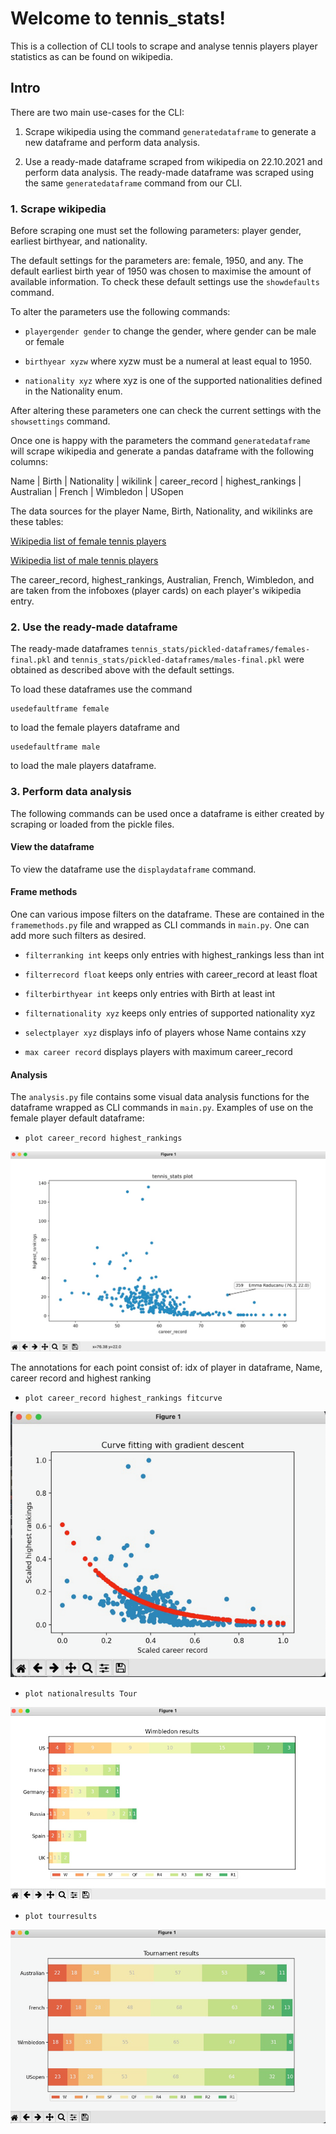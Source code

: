 # Welcome to tennis_stats!

This is a collection of CLI tools to scrape and analyse tennis players 
player statistics as can be found on wikipedia.

## Intro

There are two main use-cases for the CLI:

1. Scrape wikipedia using the command `generatedataframe` to generate a new dataframe and perform
data analysis.

2. Use a ready-made dataframe scraped from wikipedia on 22.10.2021
and perform data analysis.  The ready-made dataframe was scraped
   using the same `generatedataframe` command from our CLI.
   

### 1. Scrape wikipedia
Before scraping one must set the following parameters: 
player gender, earliest birthyear, and nationality.

The default settings for the parameters are:  female, 1950, and any.
The default earliest birth year of 1950 was chosen to maximise 
the amount of available information.
To check these default settings use the `showdefaults` command.

To alter the parameters use the following commands:

 - `playergender gender` to change the gender, where gender can
be male or female
   
 - `birthyear xyzw` where xyzw must be a numeral at least equal
to 1950.  
   
 - `nationality xyz` where xyz is one of the supported 
nationalities defined in the Nationality enum.  


After altering these parameters one can check the current settings 
with the `showsettings` command.

Once one is happy with the parameters the command `generatedataframe`
will scrape wikipedia and generate a pandas dataframe with the following columns:

Name | Birth | Nationality | wikilink | career_record | highest_rankings | Australian | French | Wimbledon | USopen

The data sources for the player Name, Birth, Nationality, and wikilinks
are these tables:

[Wikipedia list of female tennis players](https://en.wikipedia.org/wiki/List_of_female_tennis_players)

[Wikipedia list of male tennis players](https://en.wikipedia.org/wiki/List_of_male_singles_tennis_players)


The career_record, highest_rankings, Australian, French, Wimbledon,
and are taken from the infoboxes (player cards) on each player's
wikipedia entry.



### 2. Use the ready-made dataframe
The ready-made dataframes `tennis_stats/pickled-dataframes/females-final.pkl`
and `tennis_stats/pickled-dataframes/males-final.pkl` were obtained 
as described above with the default settings.

To load these dataframes use the command

```
usedefaultframe female
```
to load the female players dataframe and 

```
usedefaultframe male
```
to load the male players dataframe.

### 3. Perform data analysis

The following commands can be used once a dataframe is either
created by scraping or loaded from the pickle files.

#### View the dataframe
To view the dataframe use the `displaydataframe` command.

#### Frame methods
One can various impose filters on the dataframe.  These are
contained in the `framemethods.py` file and wrapped as CLI
commands in `main.py`.  One can add more such filters as desired.

 - `filterranking int` keeps only entries with highest_rankings
less than int
   
 - `filterrecord float` keeps only entries with career_record
at least float
   
 - `filterbirthyear int` keeps only entries with Birth at least 
int

 - `filternationality xyz` keeps only entries of supported 
nationality xyz
   
 - `selectplayer xyz` displays info of players whose Name contains 
xzy
   
 - `max career record` displays players with maximum career_record

#### Analysis
The `analysis.py` file contains some visual data analysis functions
for the dataframe wrapped as CLI commands in `main.py`.  Examples of use
on the female player default dataframe:
 - `plot career_record highest_rankings`
   
![](readmephotos/photo1.png)

The annotations for each point consist of: idx of player in
dataframe, Name, career record and highest ranking
 - `plot career_record highest_rankings fitcurve`
   
![](readmephotos/photo2.png)
 - `plot nationalresults Tour`

![](readmephotos/photo3.png)
 - `plot tourresults`

![](readmephotos/photo4.png)